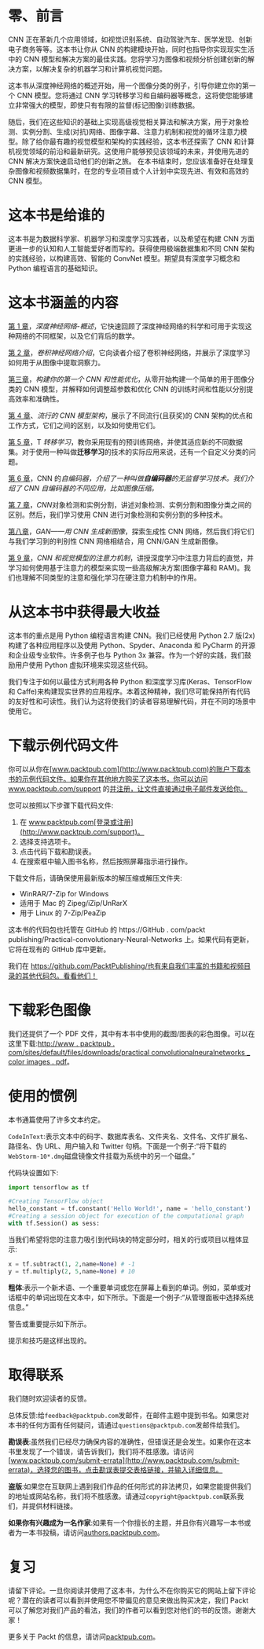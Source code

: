 

# 零、前言

CNN 正在革新几个应用领域，如视觉识别系统、自动驾驶汽车、医学发现、创新电子商务等等。这本书让你从 CNN 的构建模块开始，同时也指导你实现现实生活中的 CNN 模型和解决方案的最佳实践。您将学习为图像和视频分析创建创新的解决方案，以解决复杂的机器学习和计算机视觉问题。

这本书从深度神经网络的概述开始，用一个图像分类的例子，引导你建立你的第一个 CNN 模型。您将通过 CNN 学习转移学习和自编码器等概念，这将使您能够建立非常强大的模型，即使只有有限的监督(标记图像)训练数据。

随后，我们在这些知识的基础上实现高级视觉相关算法和解决方案，用于对象检测、实例分割、生成(对抗)网络、图像字幕、注意力机制和视觉的循环注意力模型。除了给你最有趣的视觉模型和架构的实践经验，这本书还探索了 CNN 和计算机视觉领域的前沿和最新研究。这使用户能够预见该领域的未来，并使用先进的 CNN 解决方案快速启动他们的创新之旅。
在本书结束时，您应该准备好在处理复杂图像和视频数据集时，在您的专业项目或个人计划中实现先进、有效和高效的 CNN 模型。



# 这本书是给谁的

这本书是为数据科学家、机器学习和深度学习实践者，以及希望在构建 CNN 方面更进一步的认知和人工智能爱好者而写的。获得使用极端数据集和不同 CNN 架构的实践经验，以构建高效、智能的 ConvNet 模型。期望具有深度学习概念和 Python 编程语言的基础知识。



# 这本书涵盖的内容

[第 1 章](e445fc26-1e0e-45c8-bda2-8f389327364c.xhtml)，*深度神经网络-概述*，它快速回顾了深度神经网络的科学和可用于实现这种网络的不同框架，以及它们背后的数学。

[第 2 章](00f0eb08-6d6c-48b7-8ffe-db69c7f90a73.xhtml)，*卷积神经网络介绍*，它向读者介绍了卷积神经网络，并展示了深度学习如何用于从图像中提取洞察力。

[第三章](8f3b65a2-d0d7-41a3-8a4f-c437aff3b3cf.xhtml)，*构建你的第一个 CNN 和性能优化*，从零开始构建一个简单的用于图像分类的 CNN 模型，并解释如何调整超参数和优化 CNN 的训练时间和性能以分别提高效率和准确性。

[第 4 章](d3aa1148-06d7-486e-bb3f-18fbd813e669.xhtml)、*流行的 CNN 模型架构*，展示了不同流行(且获奖)的 CNN 架构的优点和工作方式，它们之间的区别，以及如何使用它们。

[第 5 章](6a8cae59-d4a9-42f8-9f3e-c4bade2a7b5c.xhtml)，T *转移学习*，教你采用现有的预训练网络，并使其适应新的不同数据集。对于使用一种叫做**迁移学习**的技术的实际应用来说，还有一个自定义分类的问题。

[第 6 章](67b987dc-4122-46e9-9b14-94896467b7c1.xhtml)，CNN 的*自编码器，介绍了一种叫做**自编码器**的无监督学习技术。我们介绍了 CNN 自编码器的不同应用，比如图像压缩。*

[第 7 章](20952d99-3977-420f-a5c7-a3320b96bed6.xhtml)，*CNN*对象检测和实例分割，讲述对象检测、实例分割和图像分类之间的区别。然后，我们学习使用 CNN 进行对象检测和实例分割的多种技术。

[第八章](46a7bb81-0577-4e79-9edb-caff5a3a8201.xhtml)，*GAN——用 CNN 生成新图像*，探索生成性 CNN 网络，然后我们将它们与我们学习到的判别性 CNN 网络相结合，用 CNN/GAN 生成新图像。

[第 9 章](a5fbee93-c253-4a80-b51d-b03f6edf621e.xhtml)，*CNN 和视觉模型的注意力机制*，讲授深度学习中注意力背后的直觉，并学习如何使用基于注意力的模型来实现一些高级解决方案(图像字幕和 RAM)。我们也理解不同类型的注意和强化学习在硬注意力机制中的作用。



# 从这本书中获得最大收益

这本书的重点是用 Python 编程语言构建 CNN。我们已经使用 Python 2.7 版(2x)构建了各种应用程序以及使用 Python、Spyder、Anaconda 和 PyCharm 的开源和企业级专业软件。许多例子也与 Python 3x 兼容。作为一个好的实践，我们鼓励用户使用 Python 虚拟环境来实现这些代码。

我们专注于如何以最佳方式利用各种 Python 和深度学习库(Keras、TensorFlow 和 Caffe)来构建现实世界的应用程序。本着这种精神，我们尽可能保持所有代码的友好性和可读性。我们认为这将使我们的读者容易理解代码，并在不同的场景中使用它。



# 下载示例代码文件

你可以从你在[www.packtpub.com](http://www.packtpub.com)的账户下载本书的示例代码文件。如果你在其他地方购买了这本书，你可以访问 www.packtpub.com/support 的[并注册，让文件直接通过电子邮件发送给你。](http://www.packtpub.com/support)

您可以按照以下步骤下载代码文件:

1.  在 www.packtpub.com[登录或注册](http://www.packtpub.com/support)。
2.  选择支持选项卡。
3.  点击代码下载和勘误表。
4.  在搜索框中输入图书名称，然后按照屏幕指示进行操作。

下载文件后，请确保使用最新版本的解压缩或解压文件夹:

*   WinRAR/7-Zip for Windows
*   适用于 Mac 的 Zipeg/iZip/UnRarX
*   用于 Linux 的 7-Zip/PeaZip

这本书的代码包也托管在 GitHub 的 https://GitHub . com/packt publishing/Practical-convolutionary-Neural-Networks 上。如果代码有更新，它将在现有的 GitHub 库中更新。

我们在 https://github.com/PacktPublishing/也有来自我们丰富的书籍和视频目录的其他代码包。看看他们！



# 下载彩色图像

我们还提供了一个 PDF 文件，其中有本书中使用的截图/图表的彩色图像。可以在这里下载:[http://www . packtpub . com/sites/default/files/downloads/practical convolutionalneuralnetworks _ color images . pdf](http://www.packtpub.com/sites/default/files/downloads/PracticalConvolutionalNeuralNetworks_ColorImages.pdf)。



# 使用的惯例

本书通篇使用了许多文本约定。

`CodeInText`:表示文本中的码字、数据库表名、文件夹名、文件名、文件扩展名、路径名、伪 URL、用户输入和 Twitter 句柄。下面是一个例子:“将下载的`WebStorm-10*.dmg`磁盘镜像文件挂载为系统中的另一个磁盘。”

代码块设置如下:

```py
import tensorflow as tf

#Creating TensorFlow object 
hello_constant = tf.constant('Hello World!', name = 'hello_constant')
#Creating a session object for execution of the computational graph
with tf.Session() as sess:
```

当我们希望将您的注意力吸引到代码块的特定部分时，相关的行或项目以粗体显示:

```py
x = tf.subtract(1, 2,name=None) # -1
y = tf.multiply(2, 5,name=None) # 10
```

**粗体**:表示一个新术语、一个重要单词或您在屏幕上看到的单词。例如，菜单或对话框中的单词出现在文本中，如下所示。下面是一个例子:“从管理面板中选择系统信息。”

警告或重要提示如下所示。

提示和技巧是这样出现的。



# 取得联系

我们随时欢迎读者的反馈。

总体反馈:给`feedback@packtpub.com`发邮件，在邮件主题中提到书名。如果您对本书的任何方面有任何疑问，请通过`questions@packtpub.com`发邮件给我们。

**勘误表**:虽然我们已经尽力确保内容的准确性，但错误还是会发生。如果你在这本书里发现了一个错误，请告诉我们，我们将不胜感激。请访问[www.packtpub.com/submit-errata](http://www.packtpub.com/submit-errata)，选择您的图书，点击勘误表提交表格链接，并输入详细信息。

**盗版**:如果您在互联网上遇到我们作品的任何形式的非法拷贝，如果您能提供我们的地址或网站名称，我们将不胜感激。请通过`copyright@packtpub.com`联系我们，并提供材料链接。

**如果你有兴趣成为一名作家**:如果有一个你擅长的主题，并且你有兴趣写一本书或者为一本书投稿，请访问[authors.packtpub.com](http://authors.packtpub.com/)。



# 复习

请留下评论。一旦你阅读并使用了这本书，为什么不在你购买它的网站上留下评论呢？潜在的读者可以看到并使用您不带偏见的意见来做出购买决定，我们 Packt 可以了解您对我们产品的看法，我们的作者可以看到您对他们的书的反馈。谢谢大家！

更多关于 Packt 的信息，请访问[packtpub.com](https://www.packtpub.com/)。
